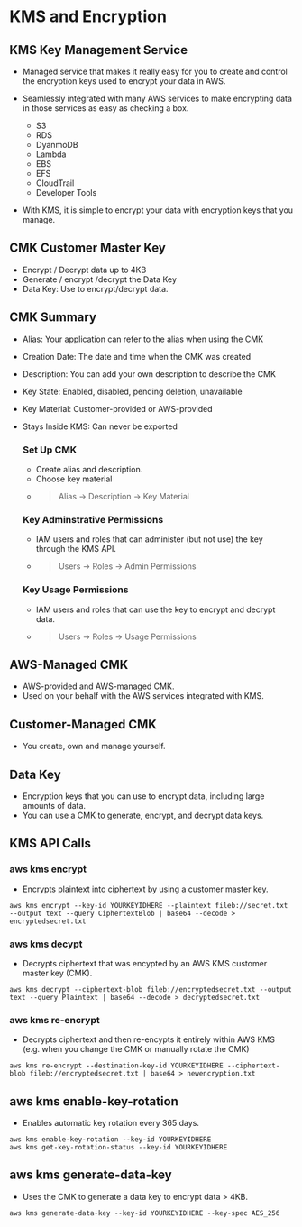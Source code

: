 # KMS and Encryption

## KMS Key Management Service
- Managed service that makes it really easy for you to create
and control the encryption keys used to encrypt your data in
AWS.
- Seamlessly integrated with many AWS services to make encrypting data in those services as easy as checking a box.
    
    - S3
    - RDS
    - DyanmoDB
    - Lambda
    - EBS
    - EFS
    - CloudTrail
    - Developer Tools
- With KMS, it is simple to encrypt your data with encryption keys that you manage.

## CMK Customer Master Key
- Encrypt / Decrypt data up to 4KB
- Generate / encrypt /decrypt the Data Key
- Data Key: Use to encrypt/decrypt data.

## CMK Summary
- Alias: Your application can refer to the alias when using the CMK
- Creation Date: The date and time when the CMK was created
- Description: You can add your own description to describe the CMK
- Key State: Enabled, disabled, pending deletion, unavailable
- Key Material: Customer-provided or AWS-provided
- Stays Inside KMS: Can never be exported

    ### Set Up CMK
    - Create alias and description.
    - Choose key material
    - > Alias -> Description -> Key Material

    ### Key Adminstrative Permissions
    - IAM users and roles that can administer (but not use) the key through the KMS API.
    - > Users -> Roles -> Admin Permissions

    ### Key Usage Permissions
    - IAM users and roles that can use the key to encrypt and decrypt data.
    - > Users -> Roles -> Usage Permissions

## AWS-Managed CMK
- AWS-provided and AWS-managed CMK.
- Used on your behalf with the AWS services integrated with KMS.

## Customer-Managed CMK
- You create, own and manage yourself.

## Data Key
- Encryption keys that you can use to encrypt data, including large amounts of data.
- You can use a CMK to generate, encrypt, and decrypt data keys.

## KMS API Calls
### aws kms encrypt
- Encrypts plaintext into ciphertext by using a customer master key.
```plaintext
aws kms encrypt --key-id YOURKEYIDHERE --plaintext fileb://secret.txt --output text --query CiphertextBlob | base64 --decode > encryptedsecret.txt
```

### aws kms decypt 
- Decrypts ciphertext that was encypted by an AWS KMS customer master key (CMK).
```plaintext
aws kms decrypt --ciphertext-blob fileb://encryptedsecret.txt --output text --query Plaintext | base64 --decode > decryptedsecret.txt

```

### aws kms re-encrypt
- Decrypts ciphertext and then re-encypts it entirely within AWS KMS (e.g. when you change the CMK or manually rotate the CMK)
```plaintext
aws kms re-encrypt --destination-key-id YOURKEYIDHERE --ciphertext-blob fileb://encryptedsecret.txt | base64 > newencryption.txt
```

## aws kms enable-key-rotation
- Enables automatic key rotation every 365 days.
```plaintext
aws kms enable-key-rotation --key-id YOURKEYIDHERE
aws kms get-key-rotation-status --key-id YOURKEYIDHERE
```

## aws kms generate-data-key
- Uses the CMK to generate a data key to encrypt data > 4KB. 
```plaintext
aws kms generate-data-key --key-id YOURKEYIDHERE --key-spec AES_256
```
